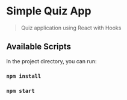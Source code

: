 # Simple Quiz App

> Quiz application using React with Hooks

## Available Scripts

In the project directory, you can run:

### `npm install`

### `npm start`
